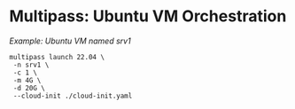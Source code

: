 # Multipass: Ubuntu VM Orchestration

_Example: Ubuntu VM named srv1_
```shell
multipass launch 22.04 \
 -n srv1 \
 -c 1 \
 -m 4G \
 -d 20G \
 --cloud-init ./cloud-init.yaml
```
